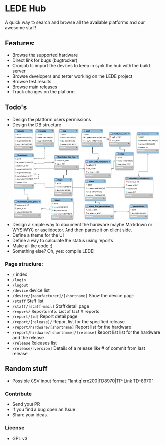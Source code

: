 # LEDE Hub
A quick way to search and browse all the available platforms and our awesome staff!

## Features:
  - Browse the supported hardware
  - Direct link for bugs (bugtracker)
  - Cronjob to import the devices to keep in synk the hub with the build server
  - Browse developers and tester working on the LEDE project
  - Browse test results
  - Browse main releases
  - Track changes on the platform
 
## Todo's
  - Design the platform users permissions
  - Design the DB structure
   ![DB Structure](https://raw.githubusercontent.com/hitech95/LEDE-Hub/master/DB%20Layout.png "DB Structure") 
  - Design a simple way to document the hardware maybe Markdown or WYSIWYG or asciidoctor. And then parese it on client side.
  - Define a theme for the UI
  - Define a way to calculate the status using reports
  - Make all the code :)
  - Something else? Oh, yes: compile LEDE!

 ### Page structure:
   - `/` index
   - `/login`
   - `/logout`
   - `/device` device list
   - `/device/[manufacturer]/[shortname]` Show the device page
   - `/staff` Staff list
   - `/staff/[staff-mail]` Staff detail page
   - `/report/` Reports info. List of last # reports
   - `/report/[id]` Report detail page
   - `/report/[release]/` Report list for the specified release
   - `/report/hardware/[shortname]` Report list for the hardware
   - `/report/hardware/[shortname]/[release]` Report list list for the hardware and the release
   - `/release` Releases list
   - `/release/[version]` Details of a release like # of commit from last release

## Random stuff
 - Possible CSV input format: "lantiq|xrx200|TD8970|TP-Link TD-8970"

### Contribute
  - Send your PR
  - If you find a bug open an Issue
  - Share your ideas.

### License
  - GPL v3